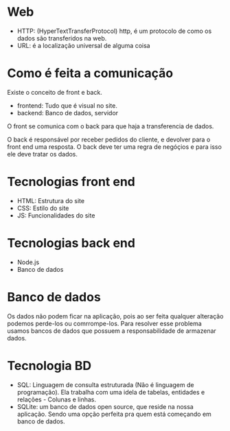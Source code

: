 # Web
- HTTP: (HyperTextTransferProtocol)
http, é um protocolo de como os dados são transferidos na web.
- URL: é a localização universal de alguma coisa
# Como é feita a comunicação
Existe o conceito de front e back.
- frontend: Tudo que é visual no site.
- backend: Banco de dados, servidor

O front se comunica com o back para que haja a transferencia de dados.

O back é responsável por receber pedidos do cliente, e devolver para o front end uma resposta. O back deve ter uma regra de negóçios e para isso ele deve tratar os dados.
# Tecnologias front end
- HTML: Estrutura do site
- CSS: Estilo do site
- JS: Funcionalidades do site

# Tecnologias back end
- Node.js
- Banco de dados

# Banco de dados
Os dados não podem ficar na aplicação, pois ao ser feita qualquer alteração podemos perde-los ou comrrompe-los. Para resolver esse problema usamos bancos de dados que possuem a responsabilidade de armazenar dados.

# Tecnologia BD
- SQL: Linguagem de consulta estruturada (Não é linguagem de programação). Ela trabalha com uma idela de tabelas, entidades e relações - Colunas e linhas.
- SQLite: um banco de dados open source, que reside na nossa aplicação. Sendo uma opção perfeita pra quem está começando em banco de dados.




